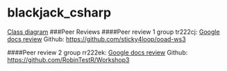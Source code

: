 # blackjack_csharp
[Class diagram](https://github.com/sebastiangus/1dv607_ws3/blob/master/Class%20Diagram.pdf)
###Peer Reviews
####Peer review 1
group tr222cj: [Google docs review](https://docs.google.com/document/d/1Wr8_R1pjWx3dqkOwq07hfkXLxxWh1IGph_DC9W_SZY4/edit)
Github: https://github.com/sticky4loop/ooad-ws3

####Peer review 2
group rr222ek: [Google docs review](https://docs.google.com/document/d/1giP1o5WqZVhFLpvDcjWnhxPeMiwkiYKZZJAlA-pOKJE/edit)
Github: https://github.com/RobinTestR/Workshop3
